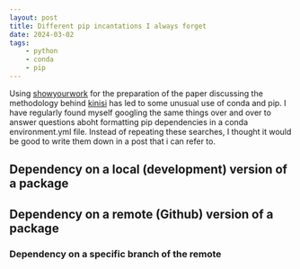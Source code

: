 ```yaml
---
layout: post
title: Different pip incantations I always forget
date: 2024-03-02
tags: 
    - python
    - conda
    - pip
---
```


Using [showyourwork]() for the preparation of the paper discussing the methodology behind [kinisi]() has led to some unusual use of conda and pip. 
I have regularly found myself googling the same things over and over to answer questions aboht formatting pip dependencies in a conda environment.yml file. 
Instead of repeating these searches, I thought it would be good to write them down in a post that i can refer to. 

## Dependency on a local (development) version of a package

## Dependency on a remote (Github) version of a package

### Dependency on a specific branch of the remote 